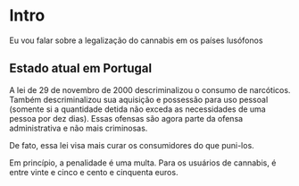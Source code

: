 
# Intro
Eu vou falar sobre a legalização do cannabis em os países lusófonos

## Estado atual em Portugal

A lei de 29 de novembro de 2000 descriminalizou o consumo de narcóticos.
Também descriminalizou sua aquisição e possessão para uso pessoal
(somente si a quantidade detida não exceda as necessidades de uma pessoa por dez dias).
Essas ofensas são agora parte da ofensa administrativa e não mais criminosas.

De fato, essa lei visa mais curar os consumidores do que puni-los.

Em princípio, a penalidade é uma multa. Para os usuários de cannabis, é entre vinte e cinco e cento e cinquenta euros.
